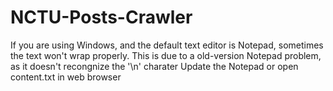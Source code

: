 # NCTU-Posts-Crawler

If you are using Windows, and the default text editor is Notepad, sometimes the text won't wrap properly.
This is due to a old-version Notepad problem, as it doesn't recongnize the '\n' charater
Update the Notepad or open content.txt in web browser
